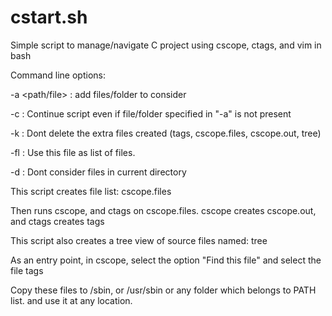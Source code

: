 # cstart.sh
Simple script to manage/navigate C project using cscope, ctags, and vim in bash



Command line options:

-a <path/file> : add files/folder to consider 

-c             : Continue script even if file/folder specified in "-a" is not present

-k             : Dont delete the extra files created (tags, cscope.files, cscope.out, tree)

-fl <file>     : Use this file as list of files.

-d             : Dont consider files in current directory




This script creates file list: cscope.files


Then runs cscope, and ctags on cscope.files. cscope creates cscope.out, and ctags creates tags


This script also creates a tree view of source files named: tree


As an entry point, in cscope, select the option "Find this file"  and select the file tags


Copy these files to /sbin, or /usr/sbin  or any folder which belongs to PATH list. and use it at any location.
